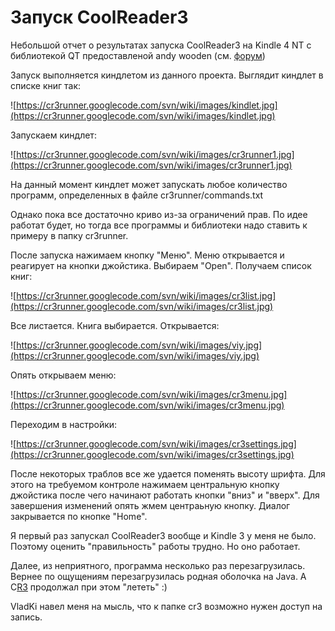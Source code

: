 # Запуск CoolReader3 #

Небольшой отчет о результатах запуска CoolReader3 на Kindle 4 NT с библиотекой QT
предоставленой andy wooden (см. [форум](http://www.the-ebook.org/forum/viewtopic.php?p=844176#844176))

Запуск выполняется киндлетом из данного проекта. Выглядит киндлет в списке книг так:

![https://cr3runner.googlecode.com/svn/wiki/images/kindlet.jpg](https://cr3runner.googlecode.com/svn/wiki/images/kindlet.jpg)

Запускаем киндлет:

![https://cr3runner.googlecode.com/svn/wiki/images/cr3runner1.jpg](https://cr3runner.googlecode.com/svn/wiki/images/cr3runner1.jpg)

На данный момент киндлет может запускать любое количество программ, определенных в файле cr3runner/commands.txt

Однако пока все достаточно криво из-за ограничений прав. По идее работат будет, но тогда все программы и библиотеки надо ставить к примеру в
папку cr3runner.

После запуска нажимаем кнопку "Меню". Меню открывается и реагирует на кнопки джойстика. Выбираем "Open".
Получаем список книг:

![https://cr3runner.googlecode.com/svn/wiki/images/cr3list.jpg](https://cr3runner.googlecode.com/svn/wiki/images/cr3list.jpg)

Все листается. Книга выбирается. Открывается:

![https://cr3runner.googlecode.com/svn/wiki/images/viy.jpg](https://cr3runner.googlecode.com/svn/wiki/images/viy.jpg)

Опять открываем меню:

![https://cr3runner.googlecode.com/svn/wiki/images/cr3menu.jpg](https://cr3runner.googlecode.com/svn/wiki/images/cr3menu.jpg)

Переходим в настройки:

![https://cr3runner.googlecode.com/svn/wiki/images/cr3settings.jpg](https://cr3runner.googlecode.com/svn/wiki/images/cr3settings.jpg)

После некоторых траблов все же удается поменять высоту шрифта. Для этого на требуемом контроле нажимаем центральную кнопку джойстика
после чего начинают работать кнопки "вниз" и "вверх". Для завершения изменений опять жмем центраьную кнопку. Диалог закрывается по кнопке "Home".

Я первый раз запускал CoolReader3 вообще и Kindle 3 у меня не было. Поэтому оценить "правильность" работы трудно. Но оно работает.

Далее, из неприятного, программа несколько раз перезагрузилась. Вернее по ощущениям перезагрузилась родная оболочка на Java. А С[R3](https://code.google.com/p/cr3runner/source/detail?r=3) продолжал при этом "лететь" :)

VladKi навел меня на мысль, что к папке cr3 возможно нужен доступ на запись.